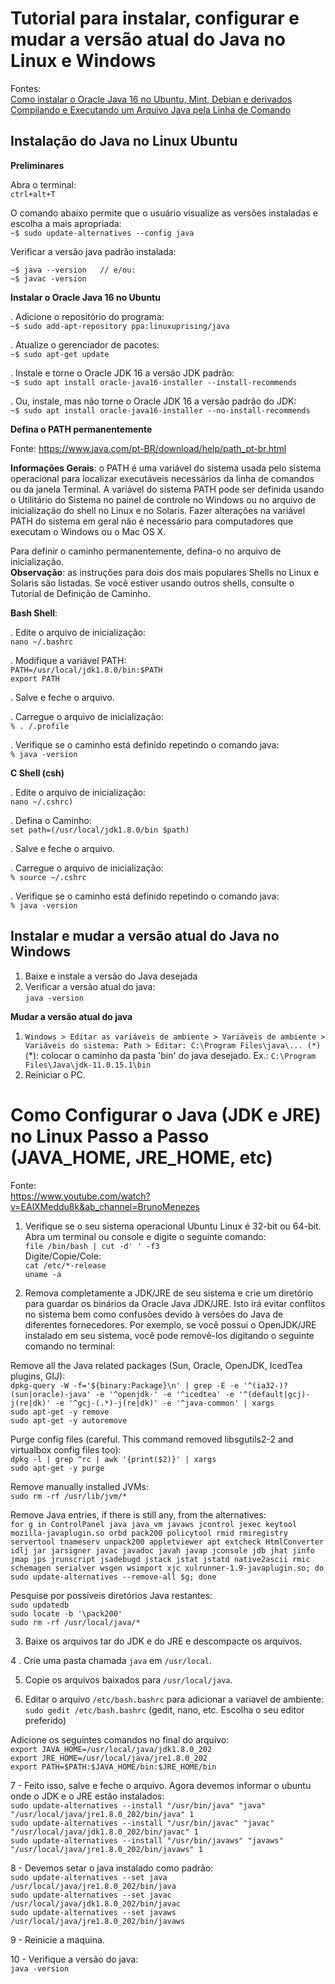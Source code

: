 # Tutorial para instalar, configurar e mudar a versão atual do Java no Linux e Windows

Fontes:  
[Como instalar o Oracle Java 16 no Ubuntu, Mint, Debian e derivados](https://www.edivaldobrito.com.br/como-instalar-o-oracle-java-16-no-ubuntu-mint-debian-e-derivados/)  
[Compilando e Executando um Arquivo Java pela Linha de Comando](https://autociencia.blogspot.com/2016/09/compilando-e-executando-um-arquivo-java.html)  

## Instalação do Java no Linux Ubuntu

**Preliminares**

Abra o terminal:  
`ctrl+alt+T`

O comando abaixo permite que o usuário visualize as versões instaladas e escolha a mais apropriada:  
`~$ sudo update-alternatives --config java`

Verificar a versão java padrão instalada:  
```
~$ java --version	// e/ou:
~$ javac -version
```

**Instalar o Oracle Java 16 no Ubuntu**

. Adicione o repositório do programa:  
`~$ sudo add-apt-repository ppa:linuxuprising/java`

. Atualize o gerenciador de pacotes:  
`~$ sudo apt-get update`

. Instale e torne o Oracle JDK 16 a versão JDK padrão:  
`~$ sudo apt install oracle-java16-installer --install-recommends`

. Ou, instale, mas não torne o Oracle JDK 16 a versão padrão do JDK:  
`~$ sudo apt install oracle-java16-installer --no-install-recommends`

**Defina o PATH permanentemente**  

Fonte: https://www.java.com/pt-BR/download/help/path_pt-br.html  

**Informações Gerais**: o PATH é uma variável do sistema usada pelo sistema operacional para localizar executáveis necessários da linha de comandos ou da janela Terminal. A variável do sistema PATH pode ser definida usando o Utilitário do Sistema no painel de controle no Windows ou no arquivo de inicialização do shell no Linux e no Solaris. Fazer alterações na variável PATH do sistema em geral não é necessário para computadores que executam o Windows ou o Mac OS X.  

Para definir o caminho permanentemente, defina-o no arquivo de inicialização.  
**Observação**: as instruções para dois dos mais populares Shells no Linux e Solaris são listadas. Se você estiver usando outros shells, consulte o Tutorial de Definição de Caminho.  

**Bash Shell**:  

. Edite o arquivo de inicialização:  
`nano ~/.bashrc`

. Modifique a variável PATH:  
`PATH=/usr/local/jdk1.8.0/bin:$PATH`  
`export PATH`

. Salve e feche o arquivo.  

. Carregue o arquivo de inicialização:  
`% . /.profile`

. Verifique se o caminho está definido repetindo o comando java:  
`% java -version`

**C Shell (csh)**  

. Edite o arquivo de inicialização:  
`nano ~/.cshrc)`

. Defina o Caminho:  
`set path=(/usr/local/jdk1.8.0/bin $path)`

. Salve e feche o arquivo.  

. Carregue o arquivo de inicialização:  
`% source ~/.cshrc`

. Verifique se o caminho está definido repetindo o comando java:  
`% java -version`

## Instalar e mudar a versão atual do Java no Windows

1. Baixe e instale a versão do Java desejada
2. Verificar a versão atual do java:  
`java -version`

**Mudar a versão atual do java**
1. `Windows > Editar as variáveis de ambiente > Variáveis de ambiente > Variáveis do sistema: Path > Editar: C:\Program Files\java\... (*)`  
(*): colocar o caminho da pasta 'bin' do java desejado. Ex.: `C:\Program Files\Java\jdk-11.0.15.1\bin`  
2. Reiniciar o PC.  

# Como Configurar o Java (JDK e JRE) no Linux Passo a Passo (JAVA_HOME, JRE_HOME, etc)

Fonte:  
https://www.youtube.com/watch?v=EAlXMeddu8k&ab_channel=BrunoMenezes  

1. Verifique se o seu sistema operacional Ubuntu Linux é 32-bit ou 64-bit. Abra um terminal ou console e digite o seguinte comando:  
 `file /bin/bash | cut -d' ' -f3`  
Digite/Copie/Cole:  
`cat /etc/*-release`  
`uname -a`  
  
2. Remova completamente a JDK/JRE de seu sistema e crie um diretório para guardar os binários da Oracle Java JDK/JRE. Isto irá evitar conflitos no sistema bem como confusões devido à versões do Java de diferentes fornecedores. Por exemplo, se você possui o OpenJDK/JRE instalado em seu sistema, você pode removê-los digitando o seguinte comando no terminal:  

Remove all the Java related packages (Sun, Oracle, OpenJDK, IcedTea plugins, GIJ):  
`dpkg-query -W -f='${binary:Package}\n' | grep -E -e '^(ia32-)?(sun|oracle)-java' -e '^openjdk-' -e '^icedtea' -e '^(default|gcj)-j(re|dk)' -e '^gcj-(.*)-j(re|dk)' -e '^java-common' | xargs`  
`sudo apt-get -y remove`  
`sudo apt-get -y autoremove`  

Purge config files (careful. This command removed libsgutils2-2 and virtualbox config files too):  
`dpkg -l | grep ^rc | awk '{print($2)}' | xargs`  
`sudo apt-get -y purge`  

Remove manually installed JVMs:  
`sudo rm -rf /usr/lib/jvm/*`  

Remove Java entries, if there is still any, from the alternatives:  
`for g in ControlPanel java java_vm javaws jcontrol jexec keytool mozilla-javaplugin.so orbd pack200 policytool rmid rmiregistry servertool tnameserv unpack200 appletviewer apt extcheck HtmlConverter idlj jar jarsigner javac javadoc javah javap jconsole jdb jhat jinfo jmap jps jrunscript jsadebugd jstack jstat jstatd native2ascii rmic schemagen serialver wsgen wsimport xjc xulrunner-1.9-javaplugin.so; do sudo update-alternatives --remove-all $g; done`

Pesquise por possíveis diretórios Java restantes:  
`sudo updatedb`  
`sudo locate -b '\pack200'`  
`sudo rm -rf /usr/local/java/*`  

3. Baixe os arquivos tar do JDK e do JRE e descompacte os arquivos.  

4 . Crie uma pasta chamada `java` em `/usr/local`.  

5. Copie os arquivos baixados para `/usr/local/java`.  

6. Editar o arquivo `/etc/bash.bashrc`  para adicionar a variavel de ambiente:  
`sudo gedit /etc/bash.bashrc`  (gedit, nano, etc. Escolha o seu editor preferido)  

Adicione os seguintes comandos no final do arquivo:  
`export JAVA_HOME=/usr/local/java/jdk1.8.0_202`  
`export JRE_HOME=/usr/local/java/jre1.8.0_202`  
`export PATH=$PATH:$JAVA_HOME/bin:$JRE_HOME/bin`  

7 - Feito isso, salve e feche o arquivo. Agora devemos informar o ubuntu onde o JDK e o JRE estão instalados:  
`sudo update-alternatives --install "/usr/bin/java" "java" "/usr/local/java/jre1.8.0_202/bin/java" 1`  
`sudo update-alternatives --install "/usr/bin/javac" "javac" "/usr/local/java/jdk1.8.0_202/bin/javac" 1`  
`sudo update-alternatives --install "/usr/bin/javaws" "javaws" "/usr/local/java/jre1.8.0_202/bin/javaws" 1`  

8 - Devemos setar o java instalado como padrão:  
`sudo update-alternatives --set java /usr/local/java/jre1.8.0_202/bin/java`  
`sudo update-alternatives --set javac /usr/local/java/jdk1.8.0_202/bin/javac`  
`sudo update-alternatives --set javaws /usr/local/java/jre1.8.0_202/bin/javaws`  

9 - Reinicie a maquina.  

10 - Verifique a versão do java:  
`java -version`
